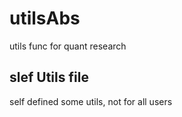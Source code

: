 # utilsAbs
utils func for quant research

## slef Utils file

self defined some utils, not for all users
